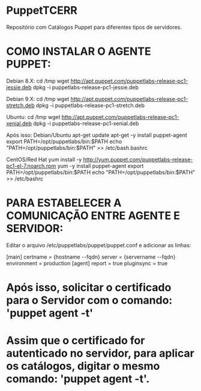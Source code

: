 #  PuppetTCERR
Repositório com Catálogos Puppet para diferentes tipos de servidores.

# COMO INSTALAR O AGENTE PUPPET:

Debian 8.X:
cd /tmp
wget http://apt.puppet.com/puppetlabs-release-pc1-jessie.deb
dpkg -i puppetlabs-release-pc1-jessie.deb

Debian 9.X:
cd /tmp
wget http://apt.puppet.com/puppetlabs-release-pc1-stretch.deb
dpkg -i puppetlabs-release-pc1-stretch.deb

Ubuntu:
cd /tmp
wget http://apt.puppet.com/puppetlabs-release-pc1-xenial.deb
dpkg -i puppetlabs-release-pc1-xenial.deb

Após isso:
Debian/Ubuntu
apt-get update
apt-get -y install puppet-agent
export PATH=/opt/puppetlabs/bin:$PATH
echo "PATH=/opt/puppetlabs/bin:$PATH" >> /etc/bash.bashrc

CentOS/Red Hat
yum install -y http://yum.puppet.com/puppetlabs-release-pc1-el-7.noarch.rpm
yum -y install puppet-agent
export PATH=/opt/puppetlabs/bin:$PATH
echo "PATH=/opt/puppetlabs/bin:$PATH" >> /etc/bashrc

# PARA ESTABELECER A COMUNICAÇÃO ENTRE AGENTE E SERVIDOR:

Editar o arquivo /etc/puppetlabs/puppet/puppet.conf e adicionar as linhas:

[main]
certname = {hostname --fqdn}
server = {servername --fqdn}
environment = production
[agent]
report = true
pluginsync = true

# Após isso, solicitar o certificado para o Servidor com o comando: 'puppet agent -t'
# Assim que o certificado for autenticado no servidor, para aplicar os catálogos, digitar o mesmo comando: 'puppet agent -t'.
